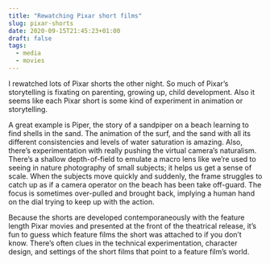 ```yaml
---
title: "Rewatching Pixar short films"
slug: pixar-shorts
date: 2020-09-15T21:45:23+01:00
draft: false
tags:
  - media
  - movies
---
```


I rewatched lots of Pixar shorts the other night. So much of Pixar’s storytelling is fixating on parenting, growing up, child development. Also it seems like each Pixar short is some kind of experiment in animation or storytelling.

A great example is Piper, the story of a sandpiper on a beach learning to find shells in the sand. The animation of the surf, and the sand with all its different consistencies and levels of water saturation is amazing. Also, there’s experimentation with really pushing the virtual camera’s naturalism. There’s a shallow depth-of-field to emulate a macro lens like we’re used to seeing in nature photography of small subjects; it helps us get a sense of scale. When the subjects move quickly and suddenly, the frame struggles to catch up as if a camera operator on the beach has been take off-guard. The focus is sometimes over-pulled and brought back, implying a human hand on the dial trying to keep up with the action.

Because the shorts are developed contemporaneously with the feature length Pixar movies and presented at the front of the theatrical release, it’s fun to guess which feature films the short was attached to if you don’t know. There’s often clues in the technical experimentation, character design, and settings of the short films that point to a feature film’s world.
